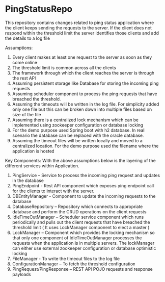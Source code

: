 # PingStatusRepo

This repository contains changes related to ping status application where the client keeps sending the requests to the server.
If the client does not respond within the threshold limit the server identifies those clients and add the details to a log file 

Assumptions:
1.	Every client makes at least one request to the server as soon as they come online
2.	The threshold limit is common across all the clients 
3.	The framework through which the client reaches the server is through the rest API
4.	Assuming persistent storage like Database for storing the incoming ping requests
5.	Assuming scheduler component to process the ping requests that have breached the threshold. 
6.	Assuming the timeouts will be written in the log file. For simplicity added only one file but this can be broken down into multiple files based on size of the file
7.	Assuming there is a centralized lock mechanism which can be implemented using zookeeper configuration or database locking 
8.	For the demo purpose used Spring boot with h2 database. In real scenario the database can be replaced with the oracle database.
9.	Assuming the timeout files will be written locally and moved to a centralized location. For the demo purpose used the filename where the application is hosted 


Key Components:
With the above assumptions below is the layering of the different services within Application.
1.	PingService – Service to process the incoming  ping  request and updates in the database
2.	PingEndpoint - Rest API component which exposes ping endpoint call for the clients to interact with the server.
3.	DBEntityManager -  Component to update the incoming requests to the database
4.	DatabaseRepository – Repository which connects to appropriate database and perform the CRUD operations on the client requests 
5.	IdleTimeOutManager – Scheduler service component which runs periodically and pulls out the client requests that have breached the threshold limit ( It uses LockManager component to elect a master )
6.	LockManager – Component which provides the locking mechanism so that only one component of IdleTimeOutManager processes the requests when the application is in multiple servers. The lockManager can either use external zookeeper configuration or database optimistic locking 
7.	FileManager -  To write the timeout files to the log file
8.	ConfigurationManager – To fetch the threshold configuration 
9.	PingRequest/PingResponse – REST API POJO requests and response payloads
